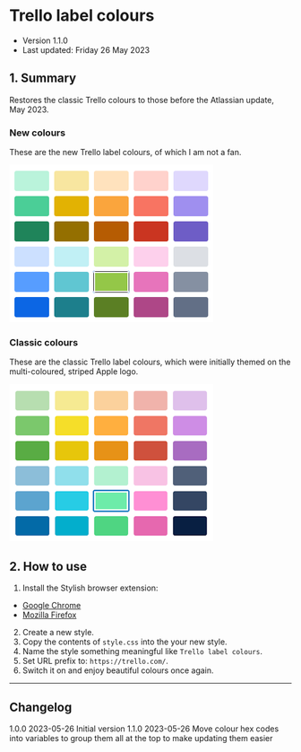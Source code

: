 # Trello label colours

* Version 1.1.0
* Last updated: Friday 26 May 2023


## 1. Summary

Restores the classic Trello colours to those before the Atlassian update, May 2023.

### New colours

These are the new Trello label colours, of which I am not a fan.

![2023 colours](trello-colours-2023.png "New")


### Classic colours

These are the classic Trello label colours, which were initially themed on the multi-coloured, striped Apple logo.

![Classic colours](trello-colours-classic.png "Classic")



## 2. How to use

1. Install the Stylish browser extension:

* [Google Chrome](https://chrome.google.com/webstore/detail/stylish-custom-themes-for/fjnbnpbmkenffdnngjfgmeleoegfcffe)
* [Mozilla Firefox](https://addons.mozilla.org/en-GB/firefox/addon/stylish/)

2. Create a new style.
3. Copy the contents of `style.css` into the your new style.
4. Name the style something meaningful like `Trello label colours`.
5. Set URL prefix to: `https://trello.com/`.
6. Switch it on and enjoy beautiful colours once again.



---



## Changelog

1.0.0 2023-05-26 Initial version
1.1.0 2023-05-26 Move colour hex codes into variables 
                  to group them all at the top to make updating them easier